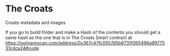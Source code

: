 # The Croats
Croats metadata and images

If you go to build folder and make a Hash of the contents you should get a same hash as the one that is in The Croats Smart contract at
https://polygonscan.com/address/0x367c47fc0557d5b6731f065496a9977531cdca24#code
